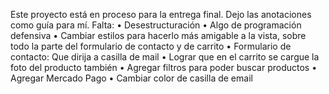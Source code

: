 Este proyecto está en proceso para la entrega final. Dejo las anotaciones como guía para mí.  Falta:
  •	Desestructuración
  •	Algo de programación defensiva
  •	Cambiar estilos para hacerlo más amigable a la vista, sobre todo la parte del formulario de contacto y de carrito
  •	Formulario de contacto: Que dirija a casilla de mail
  •	Lograr que en el carrito se cargue la foto del producto también
  •	Agregar filtros para poder buscar productos
  •	Agregar Mercado Pago
  •	Cambiar color de casilla de email
